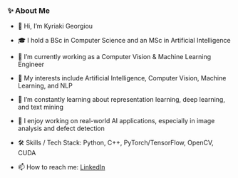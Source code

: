 ### ✨ About Me

- 👋 Hi, I’m Kyriaki Georgiou

- 🎓 I hold a BSc in Computer Science and an MSc in Artificial Intelligence

- 💼 I’m currently working as a Computer Vision & Machine Learning Engineer

- 👀 My interests include Artificial Intelligence, Computer Vision, Machine Learning, and NLP

- 🌱 I’m constantly learning about representation learning, deep learning, and text mining

- 🚀 I enjoy working on real-world AI applications, especially in image analysis and defect detection

- 🛠️ Skills / Tech Stack: Python, C++, PyTorch/TensorFlow, OpenCV, CUDA

- 📫 How to reach me: [LinkedIn](www.linkedin.com/in/kyriaki-georgiou-cs) 


<!---
KyriakiGeorgiou/KyriakiGeorgiou is a ✨ special ✨ repository because its `README.md` (this file) appears on your GitHub profile.
You can click the Preview link to take a look at your changes.
--->

